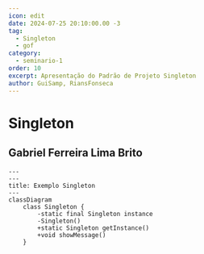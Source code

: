 ```yaml
---
icon: edit
date: 2024-07-25 20:10:00.00 -3
tag:
  - Singleton
  - gof
category:
  - seminario-1
order: 10
excerpt: Apresentação do Padrão de Projeto Singleton
author: GuiSamp, RiansFonseca
---
```


# Singleton
## Gabriel Ferreira Lima Brito

```mermaid
---
---
title: Exemplo Singleton
---
classDiagram
    class Singleton {
        -static final Singleton instance
        -Singleton()
        +static Singleton getInstance()
        +void showMessage()
    }

```

